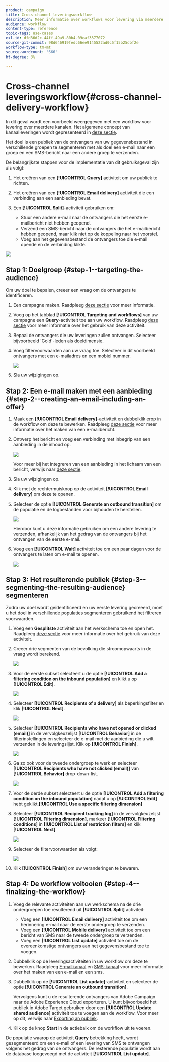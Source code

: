 ```yaml
---
product: campaign
title: Cross-channel leveringsworkflow
description: Meer informatie over workflows voor levering via meerdere kanalen
audience: workflow
content-type: reference
topic-tags: use-cases
exl-id: dfd36d2c-44ff-49a9-80b4-09eaf3377072
source-git-commit: 98d646919fedc66ee9145522ad0c5f15b25dbf2e
workflow-type: tm+mt
source-wordcount: '666'
ht-degree: 3%

---
```


# Cross-channel leveringsworkflow{#cross-channel-delivery-workflow}

In dit geval wordt een voorbeeld weergegeven met een workflow voor levering over meerdere kanalen. Het algemene concept van kanaalleveringen wordt gepresenteerd in [deze sectie](../../workflow/using/cross-channel-deliveries.md).

Het doel is een publiek van de ontvangers van uw gegevensbestand in verschillende groepen te segmenteren met als doel een e-mail naar een groep en een SMS-bericht naar een andere groep te verzenden.

De belangrijkste stappen voor de implementatie van dit gebruiksgeval zijn als volgt:

1. Het creëren van een **[!UICONTROL Query]** activiteit om uw publiek te richten.
1. Het creëren van een **[!UICONTROL Email delivery]** activiteit die een verbinding aan een aanbieding bevat.
1. Een **[!UICONTROL Split]**-activiteit gebruiken om:

   * Stuur een andere e-mail naar de ontvangers die het eerste e-mailbericht niet hebben geopend.
   * Verzend een SMS-bericht naar de ontvangers die het e-mailbericht hebben geopend, maar klik niet op de koppeling naar het voorstel.
   * Voeg aan het gegevensbestand de ontvangers toe die e-mail opende en de verbinding klikte.

![](assets/wkf_cross-channel_7.png)

## Stap 1: Doelgroep {#step-1--targeting-the-audience}

Om uw doel te bepalen, creeer een vraag om de ontvangers te identificeren.

1. Een campagne maken. Raadpleeg [deze sectie](../../campaign/using/setting-up-marketing-campaigns.md#creating-a-campaign) voor meer informatie.
1. Voeg op het tabblad **[!UICONTROL Targeting and workflows]** van uw campagne een **Query**-activiteit toe aan uw workflow. Raadpleeg [deze sectie](../../workflow/using/query.md) voor meer informatie over het gebruik van deze activiteit.
1. Bepaal de ontvangers die uw leveringen zullen ontvangen. Selecteer bijvoorbeeld &#39;Gold&#39;-leden als doeldimensie.
1. Voeg filtervoorwaarden aan uw vraag toe. Selecteer in dit voorbeeld ontvangers met een e-mailadres en een mobiel nummer.

   ![](assets/wkf_cross-channel_3.png)

1. Sla uw wijzigingen op.

## Stap 2: Een e-mail maken met een aanbieding {#step-2--creating-an-email-including-an-offer}

1. Maak een **[!UICONTROL Email delivery]**-activiteit en dubbelklik erop in de workflow om deze te bewerken. Raadpleeg [deze sectie](../../delivery/using/about-email-channel.md) voor meer informatie over het maken van een e-mailbericht.
1. Ontwerp het bericht en voeg een verbinding met inbegrip van een aanbieding in de inhoud op.

   ![](assets/wkf_cross-channel_1.png)

   Voor meer bij het integreren van een aanbieding in het lichaam van een bericht, verwijs naar [deze sectie](../../interaction/using/integrating-an-offer-via-the-wizard.md#delivering-with-a-call-to-the-offer-engine).

1. Sla uw wijzigingen op.
1. Klik met de rechtermuisknop op de activiteit **[!UICONTROL Email delivery]** om deze te openen.
1. Selecteer de optie **[!UICONTROL Generate an outbound transition]** om de populatie en de logbestanden voor bijhouden te herstellen.

   ![](assets/wkf_cross-channel_2.png)

   Hierdoor kunt u deze informatie gebruiken om een andere levering te verzenden, afhankelijk van het gedrag van de ontvangers bij het ontvangen van de eerste e-mail.

1. Voeg een **[!UICONTROL Wait]** activiteit toe om een paar dagen voor de ontvangers te laten om e-mail te openen.

   ![](assets/wkf_cross-channel_4.png)

## Stap 3: Het resulterende publiek {#step-3--segmenting-the-resulting-audience} segmenteren

Zodra uw doel wordt geïdentificeerd en uw eerste levering gecreeerd, moet u het doel in verschillende populaties segmenteren gebruikend het filtreren voorwaarden.

1. Voeg een **Gesplitste** activiteit aan het werkschema toe en open het. Raadpleeg [deze sectie](../../workflow/using/split.md) voor meer informatie over het gebruik van deze activiteit.
1. Creeer drie segmenten van de bevolking die stroomopwaarts in de vraag wordt berekend.

   ![](assets/wkf_cross-channel_6.png)

1. Voor de eerste subset selecteert u de optie **[!UICONTROL Add a filtering condition on the inbound population]** en klikt u op **[!UICONTROL Edit]**.

   ![](assets/wkf_cross-channel_8.png)

1. Selecteer **[!UICONTROL Recipients of a delivery]** als beperkingsfilter en klik **[!UICONTROL Next]**.

   ![](assets/wkf_cross-channel_9.png)

1. Selecteer **[!UICONTROL Recipients who have not opened or clicked (email)]** in de vervolgkeuzelijst **[!UICONTROL Behavior]** in de filterinstellingen en selecteer de e-mail met de aanbieding die u wilt verzenden in de leveringslijst. Klik op **[!UICONTROL Finish]**.

   ![](assets/wkf_cross-channel_10.png)

1. Ga zo ook voor de tweede ondergroep te werk en selecteer **[!UICONTROL Recipients who have not clicked (email)]** van **[!UICONTROL Behavior]** drop-down-list.

   ![](assets/wkf_cross-channel_11.png)

1. Voor de derde subset selecteert u de optie **[!UICONTROL Add a filtering condition on the inbound population]** nadat u op **[!UICONTROL Edit]** hebt geklikt.**[!UICONTROL Use a specific filtering dimension]**
1. Selecteer **[!UICONTROL Recipient tracking log]** in de vervolgkeuzelijst **[!UICONTROL Filtering dimension]**, markeer **[!UICONTROL Filtering conditions]** in **[!UICONTROL List of restriction filters]** en klik **[!UICONTROL Next]**.

   ![](assets/wkf_cross-channel_12.png)

1. Selecteer de filtervoorwaarden als volgt:

   ![](assets/wkf_cross-channel_13.png)

1. Klik **[!UICONTROL Finish]** om uw veranderingen te bewaren.

## Stap 4: De workflow voltooien {#step-4--finalizing-the-workflow}

1. Voeg de relevante activiteiten aan uw werkschema na de drie ondergroepen toe resulterend uit **[!UICONTROL Split]** activiteit:

   * Voeg een **[!UICONTROL Email delivery]** activiteit toe om een herinnering e-mail naar de eerste ondergroep te verzenden.
   * Voeg een **[!UICONTROL Mobile delivery]** activiteit toe om een bericht van SMS naar de tweede ondergroep te verzenden.
   * Voeg een **[!UICONTROL List update]** activiteit toe om de overeenkomstige ontvangers aan het gegevensbestand toe te voegen.

1. Dubbelklik op de leveringsactiviteiten in uw workflow om deze te bewerken. Raadpleeg [E-mailkanaal](../../delivery/using/about-email-channel.md) en [SMS-kanaal](../../delivery/using/sms-channel.md) voor meer informatie over het maken van een e-mail en een sms.
1. Dubbelklik op de **[!UICONTROL List update]**-activiteit en selecteer de optie **[!UICONTROL Generate an outbound transition]**.

   Vervolgens kunt u de resulterende ontvangers van Adobe Campaign naar de Adobe Experience Cloud exporteren. U kunt bijvoorbeeld het publiek in Adobe Target gebruiken door een **[!UICONTROL Update shared audience]** activiteit toe te voegen aan de workflow. Voor meer op dit, verwijs naar [Exporting an publiek](../../integrations/using/importing-and-exporting-audiences.md#exporting-an-audience).

1. Klik op de knop **Start** in de actiebalk om de workflow uit te voeren.

De populatie waarop de activiteit **Query** betrekking heeft, wordt gesegmenteerd om een e-mail of een levering van SMS te ontvangen volgens het gedrag van de ontvangers. De resterende populatie wordt aan de database toegevoegd met de activiteit **[!UICONTROL List update]**.
